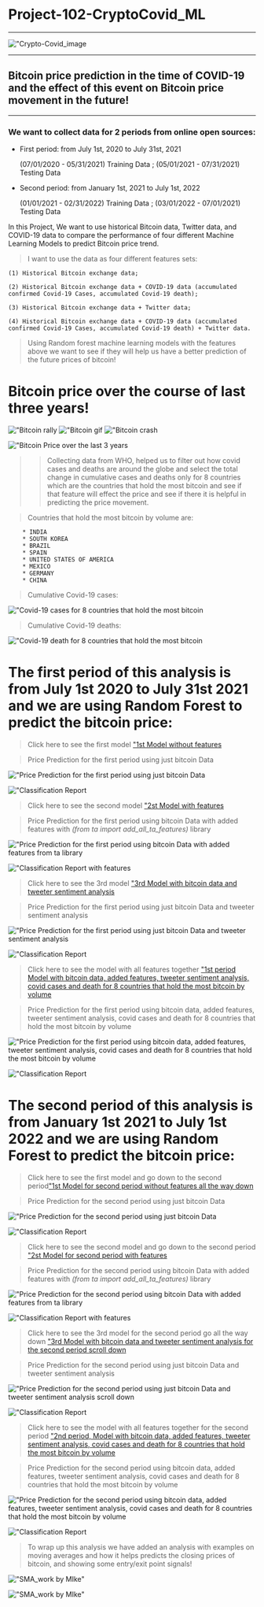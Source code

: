 # Project-102-CryptoCovid_ML

----

!["Crypto-Covid_image](Resources/bitvid.jpg)

---- 


## Bitcoin price prediction in the time of COVID-19 and the effect of this event on Bitcoin price movement in the future!

----

### We want to collect data for 2 periods from online open sources: 

- First period: from July 1st, 2020 to July 31st, 2021

    (07/01/2020 - 05/31/2021) Training Data ; 
    (05/01/2021 - 07/31/2021) Testing Data

- Second period: from January 1st, 2021 to July 1st, 2022

    (01/01/2021 - 02/31/2022) Training Data ; 
    (03/01/2022 - 07/01/2021) Testing Data

In this Project, We want to use historical Bitcoin data, Twitter data, and COVID-19 data to compare the performance of four different Machine Learning Models to predict Bitcoin price trend.

> I want to use the data as four different features sets: 

    (1) Historical Bitcoin exchange data;

    (2) Historical Bitcoin exchange data + COVID-19 data (accumulated confirmed Covid-19 Cases, accumulated Covid-19 death);

    (3) Historical Bitcoin exchange data + Twitter data;

    (4) Historical Bitcoin exchange data + COVID-19 data (accumulated confirmed Covid-19 Cases, accumulated Covid-19 death) + Twitter data.

> Using Random forest machine learning models with the features above we want to see if they will help us have a better prediction of the future prices of bitcoin!

# Bitcoin price over the course of last three years!

!["Bitcoin rally](Resources/giphy.jpg) !["Bitcoin gif](Resources/rollercoaster-bitcoin.gif) !["Bitcoin crash](Resources/giphy.webp) 

!["Bitcoin Price over the last 3 years](Resources/btc_price.png)


>> Collecting data from WHO, helped us to filter out how covid cases and deaths are around the globe and select the total change in cumulative cases and deaths only for 8 countries which are the countries that hold the most bitcoin and see if that feature will effect the price and see if there it is helpful in predicting the price movement.

> Countries that hold the most bitcoin by volume are: 

        * INDIA
        * SOUTH KOREA
        * BRAZIL
        * SPAIN
        * UNITED STATES OF AMERICA
        * MEXICO
        * GERMANY
        * CHINA

> Cumulative Covid-19 cases: 

!["Covid-19 cases for 8 countries that hold the most bitcoin](Resources/covid_cases.png) 

> Cumulative Covid-19 deaths:

!["Covid-19 death for 8 countries that hold the most bitcoin](Resources/covid_deaths.png)

# The first period of this analysis is from July 1st 2020 to July 31st 2021 and we are using Random Forest to predict the bitcoin price:

> Click here to see the first model ["1st Model without features](1st_ML_model_withoutfeatures.ipynb)

> Price Prediction for the first period using just bitcoin Data

!["Price Prediction for the first period using just bitcoin Data](Resources/first_period_ml_no_features_prediction.png)

!["Classification Report](Resources/1st_classification_report.png)

> Click here to see the second model ["2st Model with features](2nd_ML_model_withfeatures.ipynb)

> Price Prediction for the first period using bitcoin Data with added features with *(from ta import add_all_ta_features)* library

!["Price Prediction for the first period using bitcoin Data with added features from ta library](Resources/first_period_ml_with_features.png)

!["Classification Report with features](Resources/1sr_classification_report_with_features.png)

> Click here to see the 3rd model ["3rd Model with bitcoin data and tweeter sentiment analysis](3rd_ML_model_using_btc_tweeter.ipynb)

> Price Prediction for the first period using just bitcoin Data and tweeter sentiment analysis

!["Price Prediction for the first period using just bitcoin Data and tweeter sentiment analysis](Resources/first_period_using_btc-tweety.png)

!["Classification Report](Resources/classification_report_btc-tweepy.png)

> Click here to see the model with all features together ["1st period Model with bitcoin data, added features, tweeter sentiment analysis, covid cases and death for 8 countries that hold the most bitcoin by volume](1st_covid_period.ipynb)

> Price Prediction for the first period using bitcoin data, added features, tweeter sentiment analysis, covid cases and death for 8 countries that hold the most bitcoin by volume

!["Price Prediction for the first period using bitcoin data, added features, tweeter sentiment analysis, covid cases and death for 8 countries that hold the most bitcoin by volume](Resources/firs_period_all_together.png)

!["Classification Report](Resources/classification_report_alltogether.png)


# The second period of this analysis is from January 1st 2021 to July 1st 2022 and we are using Random Forest to predict the bitcoin price:

> Click here to see the first model and go down to the second period["1st Model for second period without features all the way down](1st_ML_model_withoutfeatures.ipynb)

> Price Prediction for the second period using just bitcoin Data

!["Price Prediction for the second period using just bitcoin Data](Resources/second_period_btc_nofeatures.png)

!["Classification Report](Resources/second_period_classification_report.png)

> Click here to see the second model and go down to the second period ["2st Model for second period with features](2nd_ML_model_withfeatures.ipynb)

> Price Prediction for the second period using bitcoin Data with added features with *(from ta import add_all_ta_features)* library

!["Price Prediction for the second period using bitcoin Data with added features from ta library](Resources/second_period_with%20features.png)

!["Classification Report with features](Resources/second_period_cr_with_features.png)

> Click here to see the 3rd model for the second period go all the way down ["3rd Model with bitcoin data and tweeter sentiment analysis for the second period scroll down](3rd_ML_model_using_btc_tweeter.ipynb)

> Price Prediction for the second period using just bitcoin Data and tweeter sentiment analysis

!["Price Prediction for the second period using just bitcoin Data and tweeter sentiment analysis scroll down](Resources/second_period_btc-tweepy.png)

!["Classification Report](Resources/second_period_cr_btc-tweepy.png)

> Click here to see the model with all features together for the second period ["2nd period, Model with bitcoin data, added features, tweeter sentiment analysis, covid cases and death for 8 countries that hold the most bitcoin by volume](2nd_covid_period.ipynb)

> Price Prediction for the second period using bitcoin data, added features, tweeter sentiment analysis, covid cases and death for 8 countries that hold the most bitcoin by volume

!["Price Prediction for the second period using bitcoin data, added features, tweeter sentiment analysis, covid cases and death for 8 countries that hold the most bitcoin by volume](Resources/second_period_will_allfeatures.png)

!["Classification Report](Resources/second_period_cr_all_features.png)


> To wrap up this analysis we have added an analysis with examples on moving averages and how it helps predicts the closing prices of bitcoin, and showing some entry/exit point signals!

!["SMA_work by MIke"](Resources/SMA.png)

!["SMA_work by MIke"](Resources/cumulative_moving_average.png)


